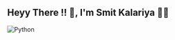 ## Heyy There !! 👋, I'm Smit Kalariya 👨‍💻

<!--
**smitkalariya/smitkalariya** is a ✨ _special_ ✨ repository because its `README.md` (this file) appears on your GitHub profile.

Here are some ideas to get you started:

- 🔭 I’m currently working on ...
- 🌱 I’m currently learning ...
- 👯 I’m looking to collaborate on ...
- 🤔 I’m looking for help with ...
- 💬 Ask me about ...
- 📫 How to reach me: ...
- 😄 Pronouns: ...
- ⚡ Fun fact: ...
-->
![Python](https://img.shields.io/badge/Python-3776AB?style=for-the-badge&logo=python&logoColor=white)
